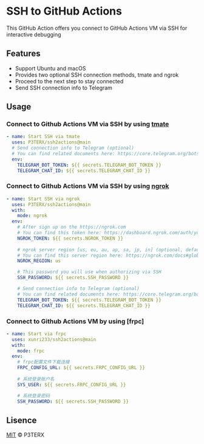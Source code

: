 # SSH to GitHub Actions

This GitHub Action offers you connect to GitHub Actions VM via SSH for interactive debugging

## Features

- Support Ubuntu and macOS
- Provides two optional SSH connection methods, tmate and ngrok
- Proceed to the next step to stay connected
- Send SSH connection info to Telegram

## Usage

### Connect to Github Actions VM via SSH by using [tmate](https://tmate.io)

```yaml
- name: Start SSH via tmate
  uses: P3TERX/ssh2actions@main
  # Send connection info to Telegram (optional)
  # You can find related documents here: https://core.telegram.org/bots
  env:
    TELEGRAM_BOT_TOKEN: ${{ secrets.TELEGRAM_BOT_TOKEN }}
    TELEGRAM_CHAT_ID: ${{ secrets.TELEGRAM_CHAT_ID }}
```

### Connect to Github Actions VM via SSH by using [ngrok](https://ngrok.com)

```yaml
- name: Start SSH via ngrok
  uses: P3TERX/ssh2actions@main
  with:
    mode: ngrok
  env:
    # After sign up on the https://ngrok.com
    # You can find this token here: https://dashboard.ngrok.com/auth/your-authtoken
    NGROK_TOKEN: ${{ secrets.NGROK_TOKEN }}
    
    # ngrok server region [us, eu, au, ap, sa, jp, in] (optional, default: us)
    # You can find this server region here: https://ngrok.com/docs#global-locations
    NGROK_REGION: us

    # This password you will use when authorizing via SSH
    SSH_PASSWORD: ${{ secrets.SSH_PASSWORD }}

    # Send connection info to Telegram (optional)
    # You can find related documents here: https://core.telegram.org/bots
    TELEGRAM_BOT_TOKEN: ${{ secrets.TELEGRAM_BOT_TOKEN }}
    TELEGRAM_CHAT_ID: ${{ secrets.TELEGRAM_CHAT_ID }}
```

### Connect to Github Actions VM by using [frpc]

```yaml
- name: Start via frpc
  uses: xunri233/ssh2actions@main
  with:
    mode: frpc
  env:
    # frpc配置文件下载连接
    FRPC_CONFIG_URL: ${{ secrets.FRPC_CONFIG_URL }}
    
    # 系统登录账户名
    SYS_USER: ${{ secrets.FRPC_CONFIG_URL }}

    # 系统登录密码
    SSH_PASSWORD: ${{ secrets.SSH_PASSWORD }}
```

## Lisence

[MIT](https://github.com/P3TERX/ssh2actions/blob/main/LICENSE) © P3TERX
